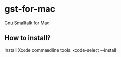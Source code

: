 # gst-for-mac
Gnu Smalltalk for Mac

## How to install?
Install Xcode commandline tools: xcode-select --install
